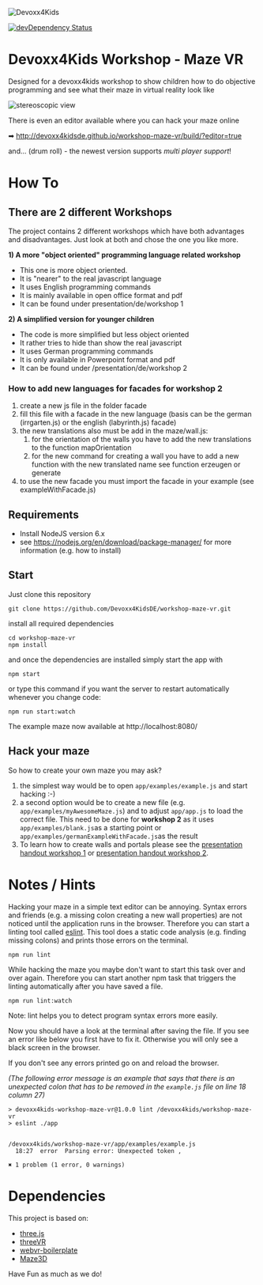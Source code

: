 ![Devoxx4Kids](http://www.devoxx4kids.de/wp-content/uploads/2015/07/cropped-header_hp.jpg)

[![devDependency Status](https://david-dm.org/Devoxx4KidsDE/workshop-maze-vr/dev-status.svg)](https://david-dm.org/Devoxx4KidsDE/workshop-maze-vr#info=devDependencies)


# Devoxx4Kids Workshop - Maze VR

Designed for a devoxx4kids workshop to show children how to do objective programming
and see what their maze in virtual reality look like

![stereoscopic view](https://raw.githubusercontent.com/Devoxx4KidsDE/workshop-maze-vr/master/presentation/screenshot-splitscreen.png)

There is even an editor available where you can hack your maze online

➡ http://devoxx4kidsde.github.io/workshop-maze-vr/build/?editor=true

and... (drum roll) - the newest version supports *multi player support*!

# How To

## There are 2 different Workshops

The project contains 2 different workshops which have both advantages and disadvantages. Just look at both and chose the one you like more.

__1) A more "object oriented" programming language related workshop__

* This one is more object oriented.
* It is "nearer" to the real javascript language
* It uses English programming commands
* It is mainly available in open office format and pdf
* It can be found under presentation/de/workshop 1


__2) A simplified version for younger children__

* The code is more simplified but less object oriented
* It rather tries to hide than show the real javascript
* It uses German programming commands
* It is only available in Powerpoint format and pdf
* It can be found under /presentation/de/workshop 2

### How to add new languages for facades for workshop 2

1. create a new js file in the folder facade
1. fill this file with a facade in the new language (basis can be the german (irrgarten.js) or the english (labyrinth.js) facade)
1. the new translations also must be add in the maze/wall.js:
   1. for the orientation of the walls you have to add the new translations to the function mapOrientation
   1. for the new command for creating a wall you have to add a new function with the new translated name see function erzeugen or generate
1. to use the new facade you must import the facade in your example (see exampleWithFacade.js)

## Requirements

* Install NodeJS version 6.x
 * see https://nodejs.org/en/download/package-manager/ for more information (e.g. how to install)

## Start

Just clone this repository

```
git clone https://github.com/Devoxx4KidsDE/workshop-maze-vr.git
```

install all required dependencies

```
cd workshop-maze-vr
npm install
```

and once the dependencies are installed simply start the app with

```
npm start
```

or type this command if you want the server to restart automatically whenever you change code:

```
npm run start:watch
```

The example maze now available at http://localhost:8080/


## Hack your maze

So how to create your own maze you may ask?

1. the simplest way would be to open `app/examples/example.js` and start hacking :-)
2. a second option would be to create a new file (e.g. `app/examples/myAwesomeMaze.js`) and to adjust `app/app.js` to load the correct file. This need to be done for **workshop 2** as it uses `app/examples/blank.js`as a starting point or `app/examples/germanExampleWithFacade.js`as the result
3. To learn how to create walls and portals please see the [presentation handout workshop 1](https://github.com/Devoxx4KidsDE/workshop-maze-vr/blob/master/presentation/de/workshop1/workshop-maze-vr_handout_ger.pdf) or  [presentation handout workshop 2](https://github.com/Devoxx4KidsDE/workshop-maze-vr/blob/master/presentation/de/workshop2/workshop2-maze-vr_handout_ger.pdf).

# Notes / Hints

Hacking your maze in a simple text editor can be annoying.
Syntax errors and friends (e.g. a missing colon creating a new wall properties) are not noticed until the application runs in the browser.
Therefore you can start a linting tool called [eslint](https://github.com/eslint/eslint).
This tool does a static code analysis (e.g. finding missing colons) and prints those errors on the terminal.

```
npm run lint
```

While hacking the maze you maybe don't want to start this task over and over again.
Therefore you can start another npm task that triggers the linting automatically after you have saved a file.

```
npm run lint:watch
```
Note: lint helps you to detect program syntax errors more easily.

Now you should have a look at the terminal after saving the file.
If you see an error like below you first have to fix it. Otherwise you will only see a black screen in the browser.

If you don't see any errors printed go on and reload the browser.

_(The following error message is an example that says that there is an unexpected colon that has to be removed in the `example.js` file on line 18 column 27)_

```
> devoxx4kids-workshop-maze-vr@1.0.0 lint /devoxx4kids/workshop-maze-vr
> eslint ./app


/devoxx4kids/workshop-maze-vr/app/examples/example.js
  18:27  error  Parsing error: Unexpected token ,

✖ 1 problem (1 error, 0 warnings)
```

# Dependencies

This project is based on:
* [three.js](http://threejs.org/)
* [threeVR](https://github.com/richtr/threeVR)
* [webvr-boilerplate](https://github.com/borismus/webvr-boilerplate)
* [Maze3D](https://github.com/agar3s/maze3D)

Have Fun as much as we do!
